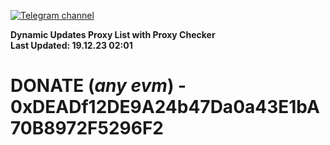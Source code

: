 [![Telegram channel](https://img.shields.io/endpoint?url=https://runkit.io/damiankrawczyk/telegram-badge/branches/master?url=https://t.me/n4z4v0d)](https://t.me/n4z4v0d) 

**Dynamic Updates Proxy List with Proxy Checker**  
**Last Updated: 19.12.23 02:01**

# DONATE (_any evm_) - 0xDEADf12DE9A24b47Da0a43E1bA70B8972F5296F2
